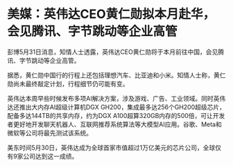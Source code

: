 

# 美媒：英伟达CEO黄仁勋拟本月赴华，会见腾讯、字节跳动等企业高管

彭博5月31日消息，知情人士透露，英伟达CEO黄仁勋将于本月前往中国，会见腾讯、字节跳动等企业高管。

据悉，黄仁勋中国行的行程上还包括理想汽车、比亚迪和小米。知情人士称，黄仁勋尚未最终敲定计划，行程细节仍可能有变。

英伟达本周早些时候发布多项AI解决方案，涉及游戏、广告、工业领域。同时英伟达还推出大内存AI超级计算机DGX
GH200，集成最多达256个GH200超级芯片，配备多达144TB的共享内存，约为DGX
A100超算320GB内存的500倍，可让开发者更好地开发聊天机器人、互联网推荐系统算法等大模型AI应用。谷歌、Meta和微软等公司将最先测试该系统。

美东时间5月30日，英伟达成为全球首家市值超过1万亿美元的芯片公司，全球仅有9家公司达到这一成绩。

